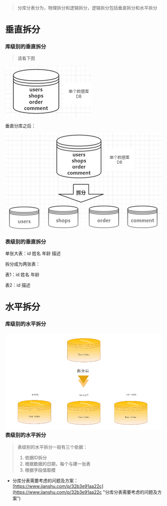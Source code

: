 > 分库分表分为，物理拆分和逻辑拆分，逻辑拆分包括垂直拆分和水平拆分

# 垂直拆分

### 库级别的垂直拆分

> 请看下图

![](/images/2018-01-16_22h53_56.png)

垂直分库之后：

![](/images/2018-01-16_22h58_37.png)

### 表级别的垂直拆分

单张大表：id 姓名 年龄 描述

拆分成为两张表：

表1：id 姓名 年龄

表2：id 描述

# 水平拆分

### 库级别的水平拆分

### ![](/images/2018-01-16_23h11_17.png)表级别的水平拆分

> 表级别的水平拆分一般有三个依据：
>
> 1. 依据ID拆分
> 2. 根据数据的日期，每个与建一张表
> 3. 根据字段值取模

* 分库分表需要考虑的问题及方案： [https://www.jianshu.com/p/32b3e91aa22c](https://www.jianshu.com/p/32b3e91aa22c "分库分表需要考虑的问题及方案")



